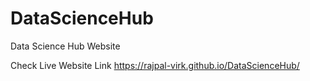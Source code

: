 # DataScienceHub

Data Science Hub Website

Check Live Website Link
https://rajpal-virk.github.io/DataScienceHub/
